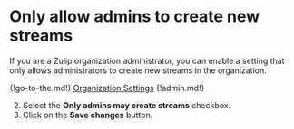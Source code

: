 # Only allow admins to create new streams

If you are a Zulip organization administrator, you can enable a setting that
only allows administrators to create new streams in the organization.

{!go-to-the.md!} [Organization Settings](/#administration/organization-settings)
{!admin.md!}

2. Select the **Only admins may create streams** checkbox.
3. Click on the **Save changes** button.
